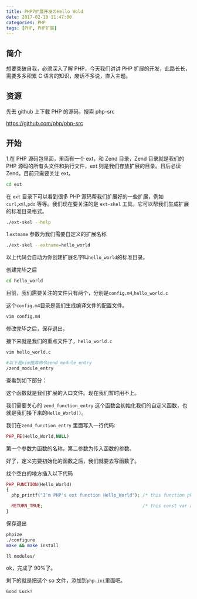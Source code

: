 ```yaml
---
title: PHP7扩展开发のHello Wold
date: 2017-02-10 11:47:00
categories: PHP
tags: [PHP, PHP扩展]
---
```


## 简介

想要突破自我，必须深入了解 PHP，今天我们讲讲 PHP 扩展的开发，此路长长，需要多多积累 C 语言的知识，废话不多说，直入主题。

## 资源

先去 github 上下载 PHP 的源码，搜索 php-src

https://github.com/php/php-src

<!-- more -->

## 开始

1.在 PHP 源码包里面，里面有一个 ext，和 Zend 目录，Zend 目录就是我们的 PHP 源码的所有头文件和执行文件，ext 则是我们存放扩展的目录。日后必读 Zend。目前只需要关注 ext。

```sh
cd ext
```

在 `ext` 目录下可以看到很多 PHP 源码帮我们扩展好的一些扩展，例如 `curl`,`xml`,`pdo` 等等。我们现在要关注的是 `ext-skel` 工具。它可以帮我们生成扩展的标准目录格式。

```sh
./ext-skel --help
```

1.`extname` 参数为我们需要自定义的扩展名称

```sh
./ext-skel --extname=hello_world
```

以上代码会自动为你创建扩展名字叫`hello_world`的标准目录。

创建完毕之后

```sh
cd hello_world
```

目前，我们需要关注的文件只有两个，分别是`config.m4`,`hello_world.c`

这个`config.m4`目录是我们生成编译文件的配置文件。

```sh
vim config.m4
```

修改完毕之后，保存退出。

接下来就是我们的重点文件了，`hello_world.c`

```sh
vim hello_world.c

#以下是vim搜索命令zend_module_entry
/zend_module_entry
```

查看到如下部分：

这个函数就是我们扩展的入口文件。现在我们暂时用不上。

我们需要关心的 `zend_function_entry` 这个函数会初始化我们的自定义函数，也就是我们接下来的`Hello_World()`。

我们在`zend_function_entry` 里面写入一行代码:

```PHP
PHP_FE(Hello_World,NULL)
```

第一个参数为函数的名称，第二参数为传入函数的参数。

好了，定义完要初始化的函数之后，我们就要去写函数了。

找个空白的地方插入以下代码

```PHP
PHP_FUNCTION(Hello_World)
{
  php_printf("I'm PHP's ext function Hello_World"); /* this function php_printf Zend Engine defined*/

  RETURN_TRUE;                                      /* this const var also with top*/
}
```

保存退出

```sh
phpize
./configure
make && make install
```

```
ll modules/
```

ok，完成了 90%了。

剩下的就是把这个 so 文件，添加到`php.ini`里面吧。

`Good Luck!`
